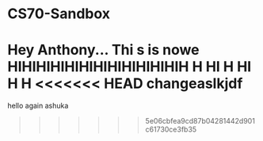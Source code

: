 # CS70-Sandbox
Hey Anthony...
Thi s is nowe
HIHIHIHIHIHIHIHIHIHIHIHIH
H
HI
H
HI
H
H
<<<<<<< HEAD
changeaslkjdf
=======
hello again ashuka
>>>>>>> 5e06cbfea9cd87b04281442d901c61730ce3fb35
